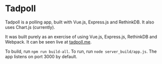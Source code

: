 Tadpoll
=======
Tadpoll is a polling app, built with Vue.js, Express.js and RethinkDB. It also uses Chart.js (currently).

It was built purely as an exercise of using Vue.js, Express.js, RethinkDB and Webpack.
It can be seen live at [tadpoll.me](http://www.tadpoll.me).

To build, run `npm run build-all`.
To run, run `node server_build/app.js`.
The app listens on port 3000 by default.